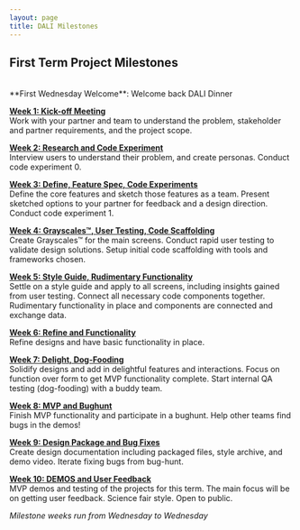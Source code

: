 ```yaml
---
layout: page
title: DALI Milestones
---
```



## First Term Project Milestones

<br>
**First Wednesday Welcome**:
Welcome back DALI Dinner

[**Week 1: Kick-off Meeting**](week01/)<br>
Work with your partner and team to understand the problem, stakeholder and partner requirements, and the project scope.
<!---(share research in pitch format - what is exciting about this?)--->

[**Week 2: Research and Code Experiment**](week02/)<br>
Interview users to understand their problem, and create personas. Conduct code experiment 0.


[**Week 3: Define, Feature Spec, Code Experiments**](week03/)<br>
Define the core features and sketch those features as a team. Present sketched options to your partner for feedback and a design direction. Conduct code experiment 1.


[**Week 4: Grayscales™, User Testing, Code Scaffolding**](week04/)<br>
Create Grayscales™ for the main screens. Conduct rapid user testing to validate design solutions. Setup initial code scaffolding with tools and frameworks chosen.


[**Week 5: Style Guide, Rudimentary Functionality**](week05/)<br>
Settle on a style guide and apply to all screens, including insights gained from user testing. Connect all necessary code components together. Rudimentary functionality in place and components are connected and exchange data.


[**Week 6: Refine and Functionality**](week06/)<br>
Refine designs and have basic functionality in place.


[**Week 7: Delight, Dog-Fooding**](week07/)<br>
Solidify designs and add in delightful features and interactions. Focus on function over form to get MVP functionality complete. Start internal QA testing (dog-fooding) with a buddy team.


[**Week 8: MVP and Bughunt**](week08/)<br>
Finish MVP functionality and participate in a bughunt. Help other teams find bugs in the demos!


[**Week 9: Design Package and Bug Fixes**](week09/)<br>
Create design documentation including packaged files, style archive, and demo video. Iterate fixing bugs from bug-hunt.


[**Week 10: DEMOS and User Feedback**](week10/)<br>
MVP demos and testing of the projects for this term. The main focus will be on getting user feedback. Science fair style. Open to public.


*Milestone weeks run from Wednesday to Wednesday*


<!--
## Continuing Term Project Milestones TBD

* **Planning Meeting** (week 1):<br>
  Incorporate feedback and user testing from previous term into a cohesive milestone plan for the term.
  * Everyone: milestone plan, goals

* **User Testing Plan** (week 2):<br>
  Create a testing goal and plan for the term.

* **Implement** (week 3):<br>
  Code, Build, Design.
  * Dev: implement code test framework

* **Test** (week 4):<br>
  Do user testing based on plan.

* **Implement** (week 5):<br>
  Code, Build, Design

* **Test** (week 6):<br>
  Do user testing based on plan. External users.

* **Implement** (week 7):<br>
  Code, Build, Design

* **Bug Hunt** (week 8):<br>
  Finish MVP functionality and participate in a bughunt. Help other teams find bugs in the demos!

* **Design Documentation & Bug Fixing** (week 9):<br>
  Create design documentation such as style guides and demo videos.  Iterate fixing bugs from bughunt.

* **Term Demos and Testing** (week 10):<br>
  MVP demos and testing of the projects for this term. The main focus will be on getting user feedback. Science fair style. Open to public.

  -->
